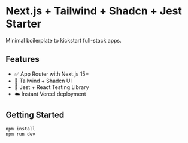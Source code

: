 # Next.js + Tailwind + Shadcn + Jest Starter

Minimal boilerplate to kickstart full-stack apps.

## Features

- ✅ App Router with Next.js 15+
- 🎨 Tailwind + Shadcn UI
- 🧪 Jest + React Testing Library
- ☁️ Instant Vercel deployment

## Getting Started

```bash
npm install
npm run dev
```
